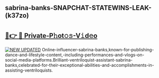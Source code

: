 ## sabrina-banks-SNAPCHAT-STATEWINS-LEAK-(k37zo)


# <h2><a href="https://mediaupload.pro?-20M">🔗👉 🔴 Private-P𝚑ot𝚘𝚜-V𝚒d𝚎o</a></h2>

[![NEW UPDATED](https://i.imgur.com/0qMVB7G.gif)](https://mediaupload.pro?-20M)
Online-influencer-sabrina-banks,known-for-publishing-dance-and-lifestyle-content,-including-performances-and-vlogs-on-social-media-platforms.Brilliant-ventriloquist-assistant-sabrina-banks,celebrated-for-their-exceptional-abilities-and-accomplishments-in-assisting-ventriloquists.  